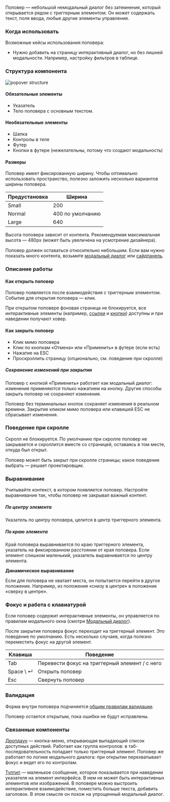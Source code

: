 Поповер — небольшой немодальный диалог без затемнения, который открывается рядом с триггерным элементом. Он может содержать текст, поля ввода, любые другие элементы управления.

<!-- example(popover-common) -->

### Когда использовать

Возможные кейсы использования поповера:
* Нужно добавить на страницу интерактивный диалог, но без лишней модальности. Например, настройку фильтров в таблице.

### Структура компонента

<div style="margin-top: 15px;">
    <img src="./assets/images/popover/popover__structure.jpg" alt="popover structure" style="max-width: 528px"/>
</div>

#### Обязательные элементы

* Указатель
* Тело поповера с основным текстом.

#### Необязательные элементы

* Шапка
* Контролы в теле
* Футер
* Кнопки в футере (нежелательны, потому что создают модальность)

#### Размеры

Поповер имеет фиксированную ширину. Чтобы оптимально использовать пространство, полезно заложить несколько вариантов ширины поповера.

| Предустановка | Ширина |
|---------|-------------------------------------------------------------------------------------------------------------------------------------------------------------------------------------------|
| Small   | 200 |
| Normal  | 400 по умолчанию |
| Large   | 640 |

Высота поповера зависит от контента. Рекомендуемая максимальная высота — 480px (может быть увеличена на усмотрение дизайнера).

<div class="mc-alert mc-alert_info" style="margin-top: 15px;">
    <i class="mc mc-icon mc-info-o_16 mc-alert__icon"></i>
    <span>Поповер должен оставаться относительно небольшим. Если вам нужно показать много контента, возьмите&nbsp;<a href="/modal" mc-link pseudo>модальный&nbsp;диалог</a> или <a href="/sidepanel" mc-link pseudo>сайдпанель</a>.</span> 
</div>

### Описание работы

#### Как открыть поповер

Поповер появляется после взаимодействия с триггерным элементом. Событие для открытия поповера — клик.

При открытом поповере фоновая страница не блокируется, все интерактивные элементы (например, [ссылки](/link) и [кнопки](/button)) доступны и при наведении получают ховер.

#### Как закрыть поповер

* Клик мимо поповера
* Клик по кнопкам «Отмена» или «Применить» в футере (если есть)
* Нажатие на ESC
* Проскроллить страницу (опционально, см. поведение при скролле)

##### Сохранение изменений при закрытии

Поповер с кнопкой «Применить» работает как модальный диалог: изменения применяются только нажатием на кнопку. Другие способы закрыть поповер не сохраняют изменения.

Поповер без терминальных кнопок сохраняет изменения в реальном времени. Закрытие кликом мимо поповера или клавишей ESC не сбрасывает изменения.

### Поведение при скролле

Скролл не блокируется. По умолчанию при скролле поповер не закрывается и скроллится вместе со страницей, оставаясь в том месте, откуда был открыт.

<div class="mc-alert mc-alert_warning" style="margin-top: 15px;">
    <i class="mc mc-icon mc-error_16 mc-alert__icon"></i>
    Поповер может быть закрыт при скролле страницы; какое поведение выбрать — решает проектировщик.
</div>

<!-- example(popover-scroll) -->

### Выравнивание

<div class="mc-alert mc-alert_info" style="margin-top: 15px;">
    <i class="mc mc-icon mc-info-o_16 mc-alert__icon"></i>
    Учитывайте контекст, в котором появляется поповер. Настройте выравнивание так, чтобы поповер не закрывал важный контент.
</div>

##### По центру элемента

Указатель по центру поповера, целится в центр триггерного элемента.

<!-- example(popover-placement-center) -->

##### По краю элемента

Край поповера выравнивается по краю триггерного элемента, указатель на фиксированном расстоянии от края поповера. Если элемент слишком маленький, указатель выравнивается по центру элемента.

<!-- example(popover-placement-edges) -->

__Динамическое выравнивание__

Если для поповера не хватает места, он попытается перейти в другое положение. Например, из положения «снизу в центре» в положение «сверху в центре».

### Фокус и работа с клавиатурой

Если поповер содержит интерактивные элементы, он управляется по правилам модального окна (смотри [Модальный диалог](/modal)).

После закрытия поповера фокус переходит на триггерный элемент. Это поведение по умолчанию. Есть несколько случаев, когда полезно переместить фокус на другой элемент.

| Клавиша | Поведение |
|---------|-------------------------------------------------------------------------------------------------------------------------------------------------------------------------------------------|
| <span class="hot-key-Button">Tab</span> | Перевести фокус на триггерный элемент / с него |
| <span class="hot-key-Button">Space</span> \ <span class="hot-key-Button">↵</span>| Открыть поповер |
| <span class="hot-key-Button">Esc</span> | Свернуть поповер |

### Валидация

Форма внутри поповера подчиняется [общим правилам валидации](/validation).

Поповер остается открытым, пока ошибки не будут исправлены.

### Связанные компоненты

[Дропдаун](/dropdown) — кнопка-меню, открывающая выпадающий список доступных действий. Работает как группа контролов: в таб-последовательность попадает только триггерный элемент. Поповер же работает по логике модального диалога: при открытии перехватывает фокус и ведет его по контролам.

[Тултип](/tooltip) — маленькое сообщение, которое показывается при наведении указателя на элемент интерфейса. В нем не может быть интерактивных элементов или изображений. В поповере можно выстроить интерактивное взаимодействие, поместить больше текста, добавить заголовок. В этом смысле он похож на упрощенный модальный диалог.
